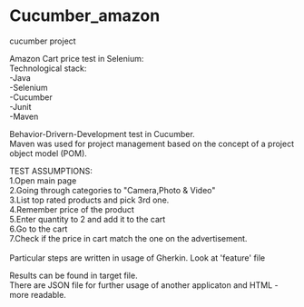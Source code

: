 # Cucumber_amazon
cucumber project

Amazon Cart price test in Selenium: <br />
Technological stack:<br />
-Java <br />
-Selenium <br />
-Cucumber <br />
-Junit <br />
-Maven <br />

Behavior-Drivern-Development test in Cucumber.<br />
Maven was used for project management based on the concept of a project object model (POM).<br />

TEST ASSUMPTIONS:<br />
1.Open main page<br />
2.Going through categories to "Camera,Photo & Video"<br />
3.List top rated products and pick 3rd one.<br />
4.Remember price of the product<br />
5.Enter quantity to 2 and add it to the cart<br />
6.Go to the cart<br />
7.Check if the price in cart match the one on the advertisement.<br />
<br />
Particular steps are written in usage of Gherkin. Look at 'feature' file<br />

Results can be found in target file.<br /> 
There are JSON file for further usage of another applicaton and HTML - more  readable.

